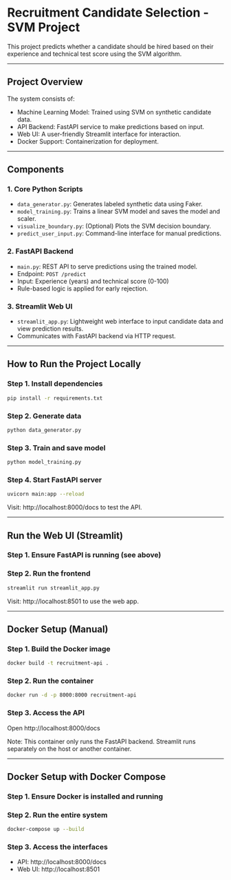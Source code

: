 # Recruitment Candidate Selection - SVM Project

This project predicts whether a candidate should be hired based on their experience and technical test score using the SVM algorithm.

---

## Project Overview

The system consists of:
- Machine Learning Model: Trained using SVM on synthetic candidate data.
- API Backend: FastAPI service to make predictions based on input.
- Web UI: A user-friendly Streamlit interface for interaction.
- Docker Support: Containerization for deployment.

---

## Components

### 1. Core Python Scripts
- `data_generator.py`: Generates labeled synthetic data using Faker.
- `model_training.py`: Trains a linear SVM model and saves the model and scaler.
- `visualize_boundary.py`: (Optional) Plots the SVM decision boundary.
- `predict_user_input.py`: Command-line interface for manual predictions.

### 2. FastAPI Backend
- `main.py`: REST API to serve predictions using the trained model.
- Endpoint: `POST /predict`
- Input: Experience (years) and technical score (0-100)
- Rule-based logic is applied for early rejection.

### 3. Streamlit Web UI
- `streamlit_app.py`: Lightweight web interface to input candidate data and view prediction results.
- Communicates with FastAPI backend via HTTP request.

---

## How to Run the Project Locally

### Step 1. Install dependencies
```bash
pip install -r requirements.txt
```

### Step 2. Generate data
```bash
python data_generator.py
```

### Step 3. Train and save model
```bash
python model_training.py
```

### Step 4. Start FastAPI server
```bash
uvicorn main:app --reload
```
Visit: http://localhost:8000/docs to test the API.

---

## Run the Web UI (Streamlit)

### Step 1. Ensure FastAPI is running (see above)
### Step 2. Run the frontend
```bash
streamlit run streamlit_app.py
```
Visit: http://localhost:8501 to use the web app.

---

## Docker Setup (Manual)

### Step 1. Build the Docker image
```bash
docker build -t recruitment-api .
```

### Step 2. Run the container
```bash
docker run -d -p 8000:8000 recruitment-api
```

### Step 3. Access the API
Open http://localhost:8000/docs

Note: This container only runs the FastAPI backend. Streamlit runs separately on the host or another container.

---

## Docker Setup with Docker Compose

### Step 1. Ensure Docker is installed and running

### Step 2. Run the entire system
```bash
docker-compose up --build
```

### Step 3. Access the interfaces
- API: http://localhost:8000/docs
- Web UI: http://localhost:8501